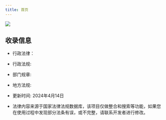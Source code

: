 ```yaml
---
title: 首页
---
```


![](https://img.zhufacai.top/zhifa.png)

## 收录信息

 - 行政法律：  
 - 行政法规:     
 - 部门规章:   
 - 地方法规:  



 - 更新时间: 2024年4月14日 
 - 法律内容来源于国家法律法规数据库，该项目仅做整合和搜索等功能，如果您在使用过程中发现部分法条有误，或不完整，请联系开发者进行修改。


